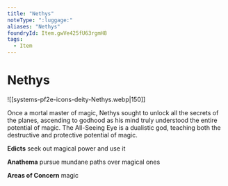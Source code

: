 ```yaml
---
title: "Nethys"
noteType: ":luggage:"
aliases: "Nethys"
foundryId: Item.gwVe425fU63rgmH8
tags:
  - Item
---
```


# Nethys
![[systems-pf2e-icons-deity-Nethys.webp|150]]

Once a mortal master of magic, Nethys sought to unlock all the secrets of the planes, ascending to godhood as his mind truly understood the entire potential of magic. The All-Seeing Eye is a dualistic god, teaching both the destructive and protective potential of magic.

**Edicts** seek out magical power and use it

**Anathema** pursue mundane paths over magical ones

**Areas of Concern** magic
